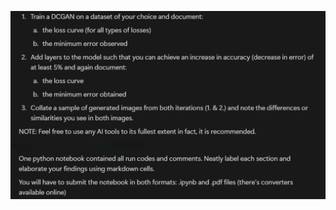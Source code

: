 ![GAN-Assignment](https://github.com/shoryasethia/Next-Gen-Visual-Models/blob/main/Week4/Assignment/GANs-Assignment.png)
